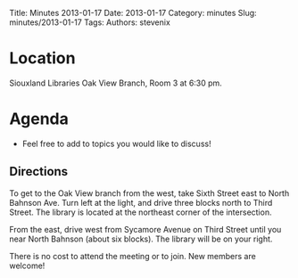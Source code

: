 Title: Minutes 2013-01-17
Date: 2013-01-17
Category: minutes
Slug: minutes/2013-01-17
Tags:
Authors: stevenix

Location
========

Siouxland Libraries Oak View Branch, Room 3 at 6:30 pm.

Agenda
======

<!-- PELICAN_BEGIN_SUMMARY -->
-   Feel free to add to topics you would like to discuss!
<!-- PELICAN_END_SUMMARY -->

Directions
----------

To get to the Oak View branch from the west, take Sixth Street east to
North Bahnson Ave. Turn left at the light, and drive three blocks north
to Third Street. The library is located at the northeast corner of the
intersection.

From the east, drive west from Sycamore Avenue on Third Street until you
near North Bahnson (about six blocks). The library will be on your
right.

There is no cost to attend the meeting or to join. New members are
welcome!

